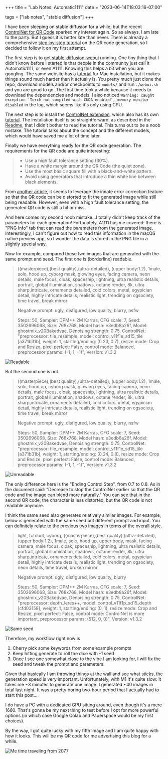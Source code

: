 +++
title = "Lab Notes: Automatic1111"
date = "2023-06-14T18:03:16-07:00"

tags = ["lab notes", "stable diffusion"]
+++

I have been sleeping on stable diffusion for a while, but the recent [ControlNet for QR Code](https://www.reddit.com/r/StableDiffusion/comments/141hg9x/controlnet_for_qr_code/) sparked my interest again. So as always, I am late to the party. But I guess it is better late than never.
There is already a comprehensive [step-by-step tutorial](https://stable-diffusion-art.com/qr-code/) on the QR code generation, so I decided to follow it on my first attempt.

<!--more-->

The first step is to get [stable-diffusion-webui](https://github.com/AUTOMATIC1111/stable-diffusion-webui) running.
One tiny thing that I didn't know before I started is that people in the community just call it Automatic1111, or even A1111.
Knowing this helps a bit when you are googling.
The same website has a [tutorial](https://stable-diffusion-art.com/install-mac/) for Mac installation, but it makes things sound much harder than it actually is.
You pretty much just clone the repo, download models and/or checkpoints to `models/` and run `./webui.sh` and you are good to go.
The first time took a while because it needs to download the dependencies and models.
I also noticed `Warning: caught exception 'Torch not compiled with CUDA enabled', memory monitor disabled` in the log, which seems like it's only using CPU.

The next step is to install the [ControlNet extension](https://github.com/Mikubill/sd-webui-controlnet), which also has its own [tutorial](https://stable-diffusion-art.com/controlnet/).
The installation itself is so straightforward, as described in the [Readme](https://github.com/Mikubill/sd-webui-controlnet#installation), that I didn't bother to read the tutorial.
This turns out to be a noob mistake. The tutorial talks about the concept and the different models, which would have saved me a lot of time later.

Finally we have everything ready for the QR code generation. The requirements for the QR code are quite interesting:

> - Use a high fault tolerance setting (30%).
> - Have a white margin around the QR Code (the quiet zone).
> - Use the most basic square fill with a black-and-white pattern.
> - Avoid using generators that introduce a thin white line between black elements.

From [another article](https://arstechnica.com/information-technology/2023/06/redditor-creates-working-anime-qr-codes-using-stable-diffusion/), it seems to leverage the innate error correction feature so that the QR code can be distorted to fit the generated image while still being readable.
However, even with a high fault tolerance setting, the generated QR code is still a hit or miss.

And here comes my second noob mistake...I totally didn't keep track of the parameters for each generation! Fortunately, A1111 has me covered: there is "PNG Info" tab that can read the parameters from the generated image. Interestingly, I can't figure out how to read this information in the macOS native preview app, so I wonder the data is stored in the PNG file in a slightly special way.

Now for example, compared these two images that are generated with the same prompt and seed.
The first one is (borderline) readable.

> ((masterpiece),(best quality),(ultra-detailed), (upper body:1.2), 1male, solo, hood up, cyborg mask, glowing eyes, facing camera, neon details, male focus, cloak, spaceship, lightning, ultra realistic details, portrait, global illumination, shadows, octane render, 8k, ultra sharp,intricate, ornaments detailed, cold colors, metal, egypician detail, highly intricate details, realistic light, trending on cgsociety, time travel, break mirror
>
> Negative prompt: ugly, disfigured, low quality, blurry, nsfw
>
> Steps: 50, Sampler: DPM++ 2M Karras, CFG scale: 7, Seed: 3502696068, Size: 768x768, Model hash: e3edb8a26f, Model: ghostmix_v20Bakedvae, Denoising strength: 0.75, ControlNet: "preprocessor: tile_resample, model: control_v11f1e_sd15_tile [a371b31b], weight: 1, starting/ending: (0.23, 0.7), resize mode: Crop and Resize, pixel perfect: False, control mode: Balanced, preprocessor params: (-1, 1, -1)", Version: v1.3.2

![Readable](./qr-hit.png)

But the second one is not.

> ((masterpiece),(best quality),(ultra-detailed), (upper body:1.2), 1male, solo, hood up, cyborg mask, glowing eyes, facing camera, neon details, male focus, cloak, spaceship, lightning, ultra realistic details, portrait, global illumination, shadows, octane render, 8k, ultra sharp,intricate, ornaments detailed, cold colors, metal, egypician detail, highly intricate details, realistic light, trending on cgsociety, time travel, break mirror
>
> Negative prompt: ugly, disfigured, low quality, blurry, nsfw
>
> Steps: 50, Sampler: DPM++ 2M Karras, CFG scale: 7, Seed: 3502696068, Size: 768x768, Model hash: e3edb8a26f, Model: ghostmix_v20Bakedvae, Denoising strength: 0.75, ControlNet: "preprocessor: tile_resample, model: control_v11f1e_sd15_tile [a371b31b], weight: 1, starting/ending: (0.24, 0.8), resize mode: Crop and Resize, pixel perfect: False, control mode: Balanced, preprocessor params: (-1, 1, -1)", Version: v1.3.2

![Unreadable](./qr-miss.png)

The only difference here is the "Ending Control Step", from 0.7 to 0.8.
As in the document said: "Decrease to stop the ControlNet earlier so that the QR code and the image can blend more naturally."
You can see that in the second QR code, the character is less distorted, but the QR code is not readable anymore.

I think the same seed also generates relatively similar images. For example, below is generated with the same seed but different prompt and input.
You can definitely relate to the previous two images in terms of the overall style.

> light, futobot, cyborg, ((masterpiece),(best quality),(ultra-detailed), (upper body:1.2), 1male, solo, hood up, upper body, mask, facing camera, male focus, cloak, spaceship, lightning, ultra realistic details, portrait, global illumination, shadows, octane render, 8k, ultra sharp,intricate, ornaments detailed, cold colors, metal, egypician detail, highly intricate details, realistic light, trending on cgsociety, neon details, time travel, broken mirror
>
> Negative prompt: ugly, disfigured, low quality, blurry
>
> Steps: 50, Sampler: DPM++ 2M Karras, CFG scale: 7, Seed: 3502696068, Size: 768x768, Model hash: e3edb8a26f, Model: ghostmix_v20Bakedvae, Denoising strength: 0.75, ControlNet: "preprocessor: depth_leres++, model: control_v11f1p_sd15_depth [cfd03158], weight: 1, starting/ending: (0, 1), resize mode: Crop and Resize, pixel perfect: False, control mode: ControlNet is more important, preprocessor params: (512, 0, 0)", Version: v1.3.2

![Same seed](./seed-3502696068.png)

Therefore, my workflow right now is
1. Cherry pick some keywords from some example prompts
2. Keep hitting generate to roll the dice with -1 seed
3. Once I see one somewhat close to the vibe I am looking for, I will fix the seed and  tweak the prompt and parameters.

Given that basically I am throwing things at the wall and see what sticks, the generation speed is very important.
Unfortunately, with M1 it's quite slow: it takes me ~3 minutes to generate one image.
I generated ~40 images in total last night. It was a pretty boring two-hour period that I actually had to start this post...

I do have a PC with a dedicated GPU sitting around, even though it's a mere 1660.
That's gonna be my next thing to test before I opt for more powerful options (in which case Google Colab and Paperspace would be my first choices).

By the way, I got quite lucky with my fifth image and I am quite happy with how it looks.
This will be my QR code for me advertising this blog for a while.

![Me time traveling from 2077](/me.png)

